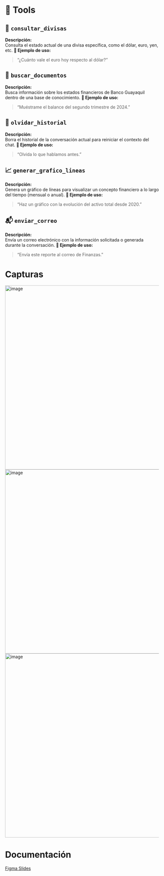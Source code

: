 # 🧠 Tools

## 💱 `consultar_divisas`

**Descripción:**  
Consulta el estado actual de una divisa específica, como el dólar, euro, yen, etc.
**📌 Ejemplo de uso:**
> “¿Cuánto vale el euro hoy respecto al dólar?”

## 📄 `buscar_documentos`

**Descripción:**  
Busca información sobre los estados financieros de Banco Guayaquil dentro de una base de conocimiento.
**📌 Ejemplo de uso:**
> “Muéstrame el balance del segundo trimestre de 2024.”

## 🧹 `olvidar_historial`

**Descripción:**  
Borra el historial de la conversación actual para reiniciar el contexto del chat.
**📌 Ejemplo de uso:**
> “Olvida lo que hablamos antes.”

## 📈 `generar_grafico_lineas`

**Descripción:**  
Genera un gráfico de líneas para visualizar un concepto financiero a lo largo del tiempo (mensual o anual).
**📌 Ejemplo de uso:**
> “Haz un gráfico con la evolución del activo total desde 2020.”

## 📬 `enviar_correo`

**Descripción:**  
Envía un correo electrónico con la información solicitada o generada durante la conversación.
**📌 Ejemplo de uso:**
> “Envía este reporte al correo de Finanzas.”

# Capturas
<img width="600" alt="image" src="https://github.com/user-attachments/assets/feeb11ea-0bb4-4a59-8341-70854b7af197" />
<img width="600" alt="image" src="https://github.com/user-attachments/assets/fc6b551c-d453-4fdf-b8b1-41cdfb16adf7" />
<img width="600" alt="image" src="https://github.com/user-attachments/assets/d7ea9b84-6e03-42e6-b42a-893a46ed0eb0" />


# Documentación
[Figma Slides](https://www.figma.com/deck/iE9ntqPVFauQO9oVtTixIy/Leo---Documentaci%C3%B3n?node-id=1-42&t=HHZl2H2DX3AWmQZf-1)
